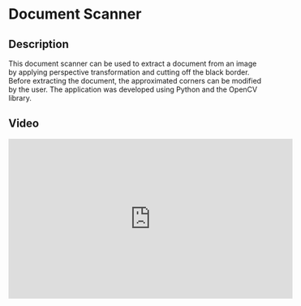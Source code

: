# Document Scanner

## Description
This document scanner can be used to extract a document from an image by applying perspective transformation and cutting off the black border. Before extracting the document, the approximated corners can be modified by the user. The application was developed using Python and the OpenCV library.

## Video
<iframe width="560" height="315" src="https://www.youtube.com/embed/kDKTSFT3IVQ?si=YozW07AnXqXrdwvQ" title="YouTube video player" frameborder="0" allow="accelerometer; autoplay; clipboard-write; encrypted-media; gyroscope; picture-in-picture; web-share" referrerpolicy="strict-origin-when-cross-origin" allowfullscreen></iframe>